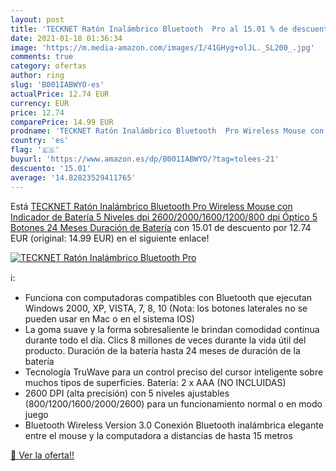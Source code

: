 ```yaml
---
layout: post
title: 'TECKNET Ratón Inalámbrico Bluetooth  Pro al 15.01 % de descuento'
date: 2021-01-18 01:36:34
image: 'https://m.media-amazon.com/images/I/41GHyg+olJL._SL200_.jpg'
comments: true
category: ofertas
author: ring
slug: 'B001IABWYO-es'
actualPrice: 12.74 EUR
currency: EUR
price: 12.74
comparePrice: 14.99 EUR
prodname: 'TECKNET Ratón Inalámbrico Bluetooth  Pro Wireless Mouse con Indicador de Batería  5 Niveles dpi  2600/2000/1600/1200/800 dpi  Óptico  5 Botones  24 Meses Duración de Batería'
country: 'es'
flag: '🇪🇸'
buyurl: 'https://www.amazon.es/dp/B001IABWYO/?tag=tolees-21'
descuento: '15.01'
average: '14.82823529411765'
---
```


Está [TECKNET Ratón Inalámbrico Bluetooth  Pro Wireless Mouse con Indicador de Batería  5 Niveles dpi  2600/2000/1600/1200/800 dpi  Óptico  5 Botones  24 Meses Duración de Batería](https://www.amazon.es/dp/B001IABWYO/?tag=tolees-21) con 15.01 de descuento por 12.74 EUR (original: 14.99 EUR) en el siguiente enlace!

[![TECKNET Ratón Inalámbrico Bluetooth  Pro](https://m.media-amazon.com/images/I/41GHyg+olJL._SL200_.jpg)](https://www.amazon.es/dp/B001IABWYO/?tag=tolees-21)

ℹ️:

- Funciona con computadoras compatibles con Bluetooth que ejecutan Windows 2000, XP, VISTA, 7, 8, 10 (Nota: los botones laterales no se pueden usar en Mac o en el sistema IOS)
- La goma suave y la forma sobresaliente le brindan comodidad continua durante todo el día. Clics 8 millones de veces durante la vida útil del producto. Duración de la batería hasta 24 meses de duración de la batería
- Tecnología TruWave para un control preciso del cursor inteligente sobre muchos tipos de superficies. Batería: 2 x AAA (NO INCLUIDAS)
- 2600 DPI (alta precisión) con 5 niveles ajustables (800/1200/1600/2000/2600) para un funcionamiento normal o en modo juego
- Bluetooth Wireless Version 3.0 Conexión Bluetooth inalámbrica elegante entre el mouse y la computadora a distancias de hasta 15 metros

[🛒 Ver la oferta!!](https://www.amazon.es/dp/B001IABWYO/?tag=tolees-21)
